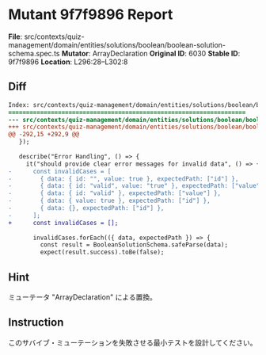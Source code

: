 # Mutant 9f7f9896 Report

**File**: src/contexts/quiz-management/domain/entities/solutions/boolean/boolean-solution-schema.spec.ts
**Mutator**: ArrayDeclaration
**Original ID**: 6030
**Stable ID**: 9f7f9896
**Location**: L296:28–L302:8

## Diff

```diff
Index: src/contexts/quiz-management/domain/entities/solutions/boolean/boolean-solution-schema.spec.ts
===================================================================
--- src/contexts/quiz-management/domain/entities/solutions/boolean/boolean-solution-schema.spec.ts	original
+++ src/contexts/quiz-management/domain/entities/solutions/boolean/boolean-solution-schema.spec.ts	mutated #6030
@@ -292,15 +292,9 @@
   });
 
   describe("Error Handling", () => {
     it("should provide clear error messages for invalid data", () => {
-      const invalidCases = [
-        { data: { id: "", value: true }, expectedPath: ["id"] },
-        { data: { id: "valid", value: "true" }, expectedPath: ["value"] },
-        { data: { id: "valid" }, expectedPath: ["value"] },
-        { data: { value: true }, expectedPath: ["id"] },
-        { data: {}, expectedPath: ["id"] },
-      ];
+      const invalidCases = [];
 
       invalidCases.forEach(({ data, expectedPath }) => {
         const result = BooleanSolutionSchema.safeParse(data);
         expect(result.success).toBe(false);
```

## Hint

ミューテータ "ArrayDeclaration" による置換。

## Instruction

このサバイブ・ミューテーションを失敗させる最小テストを設計してください。
